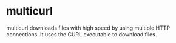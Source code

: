 multicurl
=========

multicurl downloads files with high speed by using multiple HTTP connections. It uses the CURL executable to download files.
